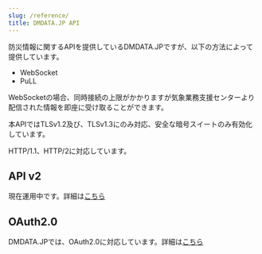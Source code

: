 ```yaml
---
slug: /reference/
title: DMDATA.JP API
---
```

防災情報に関するAPIを提供しているDMDATA.JPですが、以下の方法によって提供しています。

* WebSocket
* PuLL

WebSocketの場合、同時接続の上限がかかりますが気象業務支援センターより配信された情報を即座に受け取ることができます。

本APIではTLSv1.2及び、TLSv1.3にのみ対応、安全な暗号スイートのみ有効化しています。

HTTP/1.1、HTTP/2に対応しています。

## API v2
現在運用中です。詳細は[こちら](/reference/api/v2)

## OAuth2.0
DMDATA.JPでは、OAuth2.0に対応しています。詳細は[こちら](/reference/oauth2/v1)
